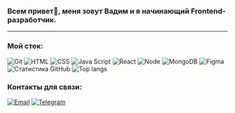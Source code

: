 ### Всем привет👋, меня зовут Вадим и я начинающий Frontend-разработчик.
___
### Мой стек:
![Git](https://shields.io/badge/-Git-f0efe7?logo=git&style=for-the-badge) ![HTML](https://shields.io/badge/-HTML5-E34F26?logo=html5&style=for-the-badge&logoColor=fff) ![CSS](https://shields.io/badge/-CSS3-1572B6?logo=css3&style=for-the-badge&logoColor=fff) ![Java Script](https://shields.io/badge/-Java_Script-F7DF1E?logo=javascript&style=for-the-badge&logoColor=222) ![React](https://shields.io/badge/-React-282c34?logo=react&style=for-the-badge) ![Node](https://shields.io/badge/-Node-333?logo=node.js&style=for-the-badge) ![MongoDB](https://shields.io/badge/-MongoDB-f9fbfa?logo=MongoDB&style=for-the-badge) ![Figma](https://shields.io/badge/-Figma-F24E1E?logo=figma&style=for-the-badge&logoColor=fff)
![Статистика GitHub](https://github-readme-stats.vercel.app/api?username=DesOnnit&show_icons=true&hide=stars,issues,contribs&theme=nord) ![ Top langs ](https://github-readme-stats.vercel.app/api/top-langs/?username=DesOnnit&layout=compact&theme=nord&card_width=214)
### Контакты для связи:
[![ Email ](https://shields.io/badge/vad.kor.job@yandex.ru-fc0?logo=mail.ru&style=flat-square&logoColor=000&labelColor=f0efe7)](mailto:vad.kor.job@yandex.ru)
[![ Telegram ](https://shields.io/badge/Telegram-Vadim-26A5E4?logo=Telegram&style=flat-square&logoColor=000&labelColor=f0efe7)](https://t.me/DesOnnit)
